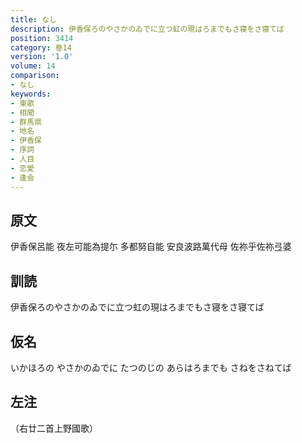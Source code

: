 ```yaml
---
title: なし
description: 伊香保ろのやさかのゐでに立つ虹の現はろまでもさ寝をさ寝てば
position: 3414
category: 巻14
version: '1.0'
volume: 14
comparison:
- なし
keywords:
- 東歌
- 相聞
- 群馬県
- 地名
- 伊香保
- 序詞
- 人目
- 恋愛
- 逢会
---
```


## 原文

伊香保呂能 夜左可能為提尓 多都努自能 安良波路萬代母 佐祢乎佐祢弖婆

## 訓読

伊香保ろのやさかのゐでに立つ虹の現はろまでもさ寝をさ寝てば

## 仮名

いかほろの やさかのゐでに たつのじの あらはろまでも さねをさねてば

## 左注

（右廿二首上野國歌）

